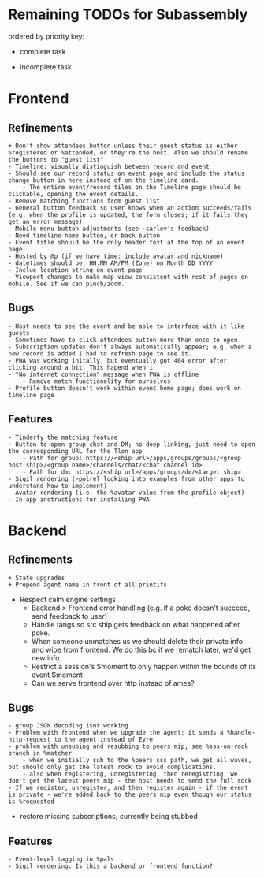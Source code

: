 # Remaining TODOs for Subassembly
ordered by priority
key:
+ complete task
- incomplete task


# Frontend

## Refinements
	+ Don't show attendees button unless their guest status is either %registered or %attended, or they're the host. Also we should rename the buttons to "guest list"
	- Timeline: visually distinguish between record and event
	- Should see our record status on event page and include the status change button in here instead of on the timeline card.
		- The entire event/record tiles on the Timeline page should be clickable, opening the event details.
	- Remove matching functions from guest list
	- General button feedback so user knows when an action succeeds/fails (e.g. when the profile is updated, the form closes; if it fails they get an error message)
	- Mobile menu button adjustments (see ~sarlev's feedback)
	- Need timeline home button, or back button
	- Event title should be the only header text at the top of an event page.
	- Hosted by @p (if we have time: include avatar and nickname)
	- datetimes should be: HH:MM AM/PM (Zone) on Month DD YYYY
	- Inclue location string on event page
	- Viewport changes to make map view consistent with rest of pages on mobile. See if we can pinch/zoom.

## Bugs
	- Host needs to see the event and be able to interface with it like guests
	- Sometimes have to click attendees button more than once to open
	- Subscription updates don't always automatically appear; e.g. when a new record is added I had to refresh page to see it.
	- PWA was working initally, but eventually got 404 error after clicking around a bit. This hapend when i
	- "No internet connection" message when PWA is offline
    	- Remove match functionality for ourselves
	- Profile button doesn't work within event home page; does work on timeline page

## Features
	- Tinderfy the matching feature
	- Button to open group chat and DM; no deep linking, just need to open the corresponding URL for the Tlon app
		- Path for group: https://<ship url>/apps/groups/groups/<group host ship>/<group name>/channels/chat/<chat channel id>
		- Path for dm: https://<ship url>/apps/groups/dm/<target ship>
	- Sigil rendering (~polrel looking into examples from other apps to understand how to implement)
	- Avatar rendering (i.e. the %avatar value from the profile object)
	- In-app instructions for installing PWA



# Backend

## Refinements
	+ State upgrades
	+ Prepend agent name in front of all printifs
  - Respect calm engine settings
	- Backend > Frontend error handling (e.g. if a poke doesn't succeed, send feedback to user)
	- Handle tangs so src ship gets feedback on what happened after poke.
	- When someone unmatches us we should delete their private info and wipe from frontend. We do this bc if we rematch later, we'd get new info.
	- Restrict a session's $moment to only happen within the bounds of its event $moment
	- Can we serve frontend over http instead of ames?

## Bugs
	- group JSON decoding isnt working
	- Problem with frontend when we upgrade the agent; it sends a %handle-http-request to the agent instead of Eyre
	- problem with unsubing and resubbing to peers mip, see %sss-on-rock branch in %matcher
		- when we initially sub to the %peers sss path, we get all waves, but should only get the latest rock to avoid complications.
		- also when registering, unregistering, then reregistring, we don't get the latest peers mip - the host needs to send the full rock
	- If we register, unregister, and then register again - if the event is private - we're added back to the peers mip even though our status is %requested
  - restore missing subscriptions; currently being stubbed

## Features
	- Event-level tagging in %pals
	- Sigil rendering. Is this a backend or frontend function?
